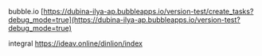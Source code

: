 bubble.io
[https://dubina-ilya-ap.bubbleapps.io/version-test/create_tasks?debug_mode=true](https://dubina-ilya-ap.bubbleapps.io/version-test?debug_mode=true)

integral
https://ideav.online/dinlion/index
